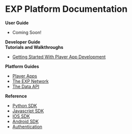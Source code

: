 # EXP Platform Documentation

<div class="row">
  <div class="col-md-12">
    <div class="bs-callout bs-callout-primary">
      <strong>User Guide</strong>
      <ul>
        <li>Coming Soon!</li>
      </ul>
    </div>
  </div>
  <div class="col-md-12">
    <div class="bs-callout bs-callout-primary">
      <strong>Developer Guide</strong>
      <br>
      <div class="row">
        <div class="col-md-6">
          <div class="bs-callout bs-callout">
            <strong>Tutorials and Walkthroughs</strong>
            <ul>
              <li><a href="/developers/tutorials/player-apps">Getting Started With Player App Development</a></li>
            </ul>
          </div>
        </div>
        <div class="col-md-6">
          <div class="bs-callout">
            <strong>Platform Guides</strong>
            <ul>
              <li><a href="/developers/guides/player-apps">Player Apps</a></li>
              <li><a href="/developers/guides/network">The EXP Network</a></li>
              <li><a href="/developers/guides/data">The Data API</a></li>
            </ul>
          </div>
        </div>
        <div class="col-md-6">
          <div class="bs-callout">
            <strong>Reference</strong>
            <ul>
              <li><a href="/developers/reference/python-sdk">Python SDK</a></li>
              <li><a href="/developers/reference/javascript-sdk">Javascript SDK</a></li>
              <!--<li><a href="/developers/reference/player-app-sdk">Player App SDK</a></li>-->
              <li><a href="/developers/reference/ios-sdk">IOS SDK</a></li>
              <li><a href="/developers/reference/android-sdk">Android SDK</a></li>
              <li><a href="/developers/reference/authentication">Authentication</a></li>
            </ul>
          </div>
        </div>
      </div>
    </div>
  </div>
</div>
